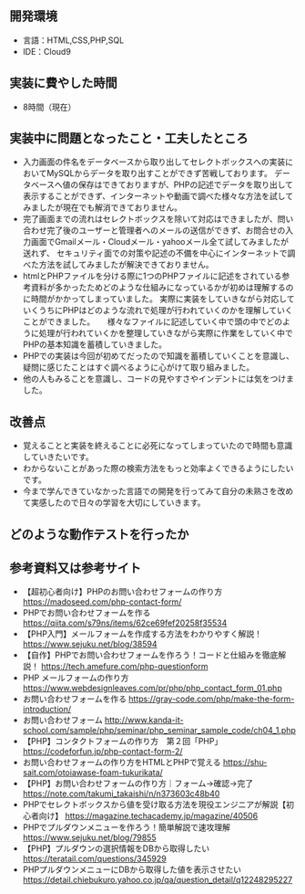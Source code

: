 ## 開発環境
- 言語：HTML,CSS,PHP,SQL
- IDE：Cloud9

## 実装に費やした時間
- 8時間（現在）

## 実装中に問題となったこと・工夫したところ
-  入力画面の件名をデータベースから取り出してセレクトボックスへの実装においてMySQLからデータを取り出すことができず苦戦しております。
   データベースへ値の保存はできておりますが、PHPの記述でデータを取り出して表示することができず、インターネットや動画で調べた様々な方法を試してみましたが現在でも解消できておりません。
-  完了画面までの流れはセレクトボックスを除いて対応はできましたが、問い合わせ完了後のユーザーと管理者へのメールの送信ができず、お問合せの入力画面でGmailメール・Cloudメール・yahooメール全て試してみましたが送れず、
   セキュリティ面での対策や記述の不備を中心にインターネットで調べた方法を試してみましたが解決できておりません。
-  htmlとPHPファイルを分ける際に1つのPHPファイルに記述をされている参考資料が多かったためどのような仕組みになっているかが初めは理解するのに時間がかかってしまっていました。
   実際に実装をしていきながら対応していくうちにPHPはどのような流れで処理が行われていくのかを理解していくことができました。
　 様々なファイルに記述していく中で頭の中でどのように処理が行われていくかを整理していきながら実際に作業をしていく中でPHPの基本知識を蓄積していきました。
-  PHPでの実装は今回が初めてだったので知識を蓄積していくことを意識し、疑問に感じたことはすぐ調べるように心がけて取り組みました。
-  他の人もみることを意識し、コードの見やすさやインデントには気をつけました。

## 改善点
-  覚えることと実装を終えることに必死になってしまっていたので時間も意識していきたいです。
-  わからないことがあった際の検索方法をもっと効率よくできるようにしたいです。
-  今まで学んできていなかった言語での開発を行ってみて自分の未熟さを改めて実感したので日々の学習を大切にしていきます。

## どのような動作テストを行ったか

## 参考資料又は参考サイト
-  【超初心者向け】PHPのお問い合わせフォームの作り方
   https://madoseed.com/php-contact-form/
-  PHPでお問い合わせフォームを作る
   https://qiita.com/s79ns/items/62ce69fef20258f35534
-  【PHP入門】メールフォームを作成する方法をわかりやすく解説！
   https://www.sejuku.net/blog/38594
-  【自作】PHPでお問い合わせフォームを作ろう！コードと仕組みを徹底解説！
   https://tech.amefure.com/php-questionform
-  PHP メールフォームの作り方
   https://www.webdesignleaves.com/pr/php/php_contact_form_01.php
-  お問い合わせフォームを作る
   https://gray-code.com/php/make-the-form-introduction/
-  お問い合わせフォーム
   http://www.kanda-it-school.com/sample/php/seminar/php_seminar_sample_code/ch04_1.php
-  【PHP】コンタクトフォームの作り方　第２回「PHP」
   https://codeforfun.jp/php-contact-form-2/
-  お問い合わせフォームの作り方をHTMLとPHPで覚える
   https://shu-sait.com/otoiawase-foam-tukurikata/
-  【PHP】お問い合わせフォームの作り方｜フォーム→確認→完了
   https://note.com/takumi_takaishi/n/n373603c48b40
-  PHPでセレクトボックスから値を受け取る方法を現役エンジニアが解説【初心者向け】
   https://magazine.techacademy.jp/magazine/40506
-  PHPでプルダウンメニューを作ろう！簡単解説で速攻理解
   https://www.sejuku.net/blog/79855
-  【PHP】プルダウンの選択情報をDBから取得したい
   https://teratail.com/questions/345929
-  PHPプルダウンメニューにDBから取得した値を表示させたい
   https://detail.chiebukuro.yahoo.co.jp/qa/question_detail/q12248295227
